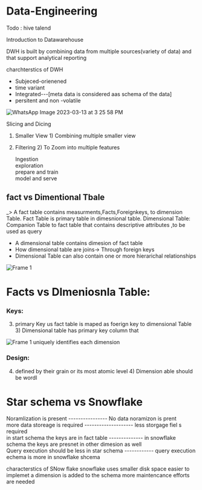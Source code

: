# Data-Engineering
Todo : hive 
        talend
        
Introduction to Datawarehouse


DWH is built by combining data from multiple sources(variety of data) and that support analytical reporting

charchterstics of DWH
* Subjeced-orienened
* time variant
* Integrated---[meta data is considered aas schema of the data]
* persitent and non -volatile

![WhatsApp Image 2023-03-13 at 3 25 58 PM](https://user-images.githubusercontent.com/55429956/224667953-116ea9d6-f51c-4037-ad6e-7376634e1220.jpeg)



Slicing and Dicing
1) Smaller View             1) Combining multiple smaller view
2) Filtering                2) To Zoom into multiple features
    
    
    Ingestion <br>
    exploration <br>
    prepare and train <br> 
    model and serve <br>
    
## fact vs Dimentional Tbale
_> A fact table contains measurments,Facts,Foreignkeys, to dimension Table. Fact Table is primary table in dimesnional table.
Dimensional Table: Companion Table to fact table that contains descriptive attributes ,to be used as query
* A dimensional table contains dimesion of fact table
* How dimensional table are joins-> Through foreign keys
* Dimensional Table can also contain one or more hierarichal relationships

![Frame 1](https://user-images.githubusercontent.com/55429956/224671916-cb67317a-36b3-40bd-a72c-dea2ae274741.png)


# Facts vs DImeniosnla Table:
### Keys:
3) primary Key us fact table is maped as foerign key to dimensional Table    3) Dimensional table has primary key column that
                                                                             
![Frame 1](https://user-images.githubusercontent.com/55429956/224672304-d05e3222-3123-40d1-8da2-8212c9cd1d30.png)
uniquely identifies each dimension

### Design:
4) defined by their grain or its most atomic level          4) Dimension able should be wordl






# Star schema vs Snowflake
  
Noramlization is present   ----------------                 No data noramizon is prent <br>
more data storeage is required --------------------                less storgage fiel s required <br>
in start schema the keys are in fact table -------------- in snowflake schema the keys are presnet in other dimesion as well <br>
Query execution should be less in star schema  ------------  query execution echema is more in snowflake shcema <br>


characterstics of SNow flake
snowflake uses smaller disk space
easier to implemet a dimension is added to the schema
more maintencance efforts are needed 
